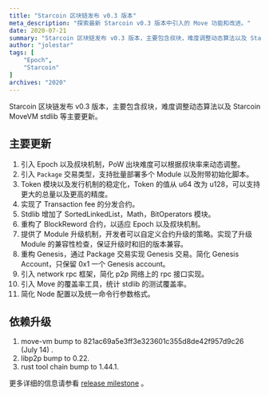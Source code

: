 ```yaml
---
title: "Starcoin 区块链发布 v0.3 版本"
meta_description: "探索最新 Starcoin v0.3 版本中引入的 Move 功能和改进。"
date: 2020-07-21
summary: "Starcoin 区块链发布 v0.3 版本，主要包含叔块，难度调整动态算法以及 Starcoin MoveVM stdlib 等主要更新。"
author: "jolestar"
tags: [
    "Epoch",
    "Starcoin"
]
archives: "2020"
---
```


Starcoin 区块链发布 v0.3 版本，主要包含叔块，难度调整动态算法以及 Starcoin MoveVM stdlib 等主要更新。

## 主要更新

1. 引入 Epoch 以及叔块机制，PoW 出块难度可以根据叔块率来动态调整。
2. 引入 `Package` 交易类型，支持批量部署多个 Module 以及附带初始化脚本。
3. Token 模块以及发行机制的稳定化，Token 的值从 u64 改为 u128，可以支持更大的总量以及更高的精度。
4. 实现了 Transaction fee 的分发合约。
5. Stdlib 增加了 SortedLinkedList，Math，BitOperators 模块。
6. 重构了 BlockReword 合约，以适应 Epoch 以及叔块机制。
7. 提供了 Module 升级机制，开发者可以自定义合约升级的策略。实现了升级 Module 的兼容性检查，保证升级时和旧的版本兼容。
8. 重构 Genesis，通过 Package 交易实现 Genesis 交易。简化 Genesis Account，只保留 0x1 一个 Genesis account。
9. 引入 network rpc 框架，简化 p2p 网络上的 rpc 接口实现。
10. 引入 Move 的覆盖率工具，统计 stdlib 的测试覆盖率。
11. 简化 Node 配置以及统一命令行参数格式。

## 依赖升级

1. move-vm bump to 821ac69a5e3ff3e323601c355d8de42f957d9c26 (July 14) .
2. libp2p bump to 0.22.
3. rust tool chain bump to 1.44.1.

更多详细的信息请参看 [release milestone](https://github.com/starcoinorg/starcoin/milestone/8) 。
